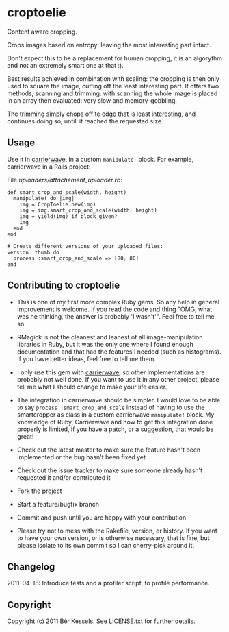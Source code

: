 # croptoelie

Content aware cropping.

Crops images based on entropy: leaving the most interesting part intact.

Don't expect this to be a replacement for human cropping, it is an algorythm and not an extremely smart one at that :).

Best results achieved in combination with scaling: the cropping is then only used to square the image, cutting off the least interesting part. It offers two methods, scanning and trimming: with scanning the whole image is placed in an array then evaluated: very slow and memory-gobbling. 

The trimming simply chops off te edge that is least interesting, and continues doing so, untill it reached the requested size.

## Usage

Use it in [carrierwave][1], in a custom `manipulate!` block. For example, carrierwave in a Rails project:

File *uploaders/attachement_uploader.rb*: 

    def smart_crop_and_scale(width, height)
      manipulate! do |img|
        img = CropToelie.new(img)
        img = img.smart_crop_and_scale(width, height)
        img = yield(img) if block_given?
        img
      end
    end

    # Create different versions of your uploaded files:
    version :thumb do
      process :smart_crop_and_scale => [80, 80]
    end

## Contributing to croptoelie

* This is one of my first more complex Ruby gems. So any help in general improvement is welcome. If you read the code and thing "OMG, what was he thinking, the answer is probably 'I wasn't'". Feel free to tell me so.
* RMagick is not the cleanest and leanest of all image-manipulation libraries in Ruby, but it was the only one where I found enough documentation and that had the features I needed (such as histograms). If you have better ideas, feel free to tell me them.
* I only use this gem with [carrierwave][1], so other implementations are probably not well done. If you want to use it in any other project, please tell me what I should change to make your life easier. 
* The integration in carrierwave should be simpler. I would love to be able to say `process :smart_crop_and_scale` instead of having to use the smartcropper as class in a custom carrierwave `manipulate!` block. My knowledge of Ruby, Carrierwave and how to get this integration done properly is limited, if you have a patch, or a suggestion, that would be great!
 
* Check out the latest master to make sure the feature hasn't been implemented or the bug hasn't been fixed yet
* Check out the issue tracker to make sure someone already hasn't requested it and/or contributed it
* Fork the project
* Start a feature/bugfix branch
* Commit and push until you are happy with your contribution
* Please try not to mess with the Rakefile, version, or history. If you want to have your own version, or is otherwise necessary, that is fine, but please isolate to its own commit so I can cherry-pick around it.

## Changelog
2011-04-18: Introduce tests and a profiler script, to profile performance.

## Copyright

Copyright (c) 2011 Bèr Kessels. See LICENSE.txt for
further details.

[1]: https://github.com/jnicklas/carrierwave


